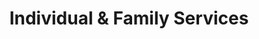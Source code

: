 ---
title: Individual & Family Services
slug: individual-family-services
taxonomy:
	tag: industry
content:
    items:
        '@taxonomy.industry': individual-family-services
    order:
        by: date
        dir: desc
---